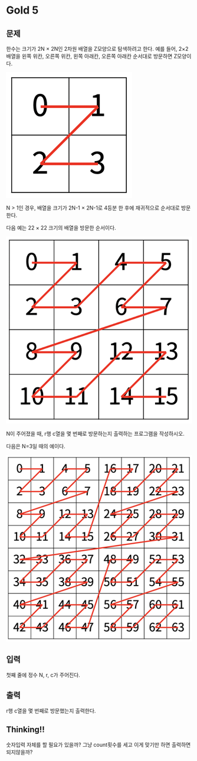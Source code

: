 # Gold 5

## 문제
한수는 크기가 2N × 2N인 2차원 배열을 Z모양으로 탐색하려고 한다. 예를 들어, 2×2배열을 왼쪽 위칸, 오른쪽 위칸, 왼쪽 아래칸, 오른쪽 아래칸 순서대로 방문하면 Z모양이다.

![img.png](img.png)

N > 1인 경우, 배열을 크기가 2N-1 × 2N-1로 4등분 한 후에 재귀적으로 순서대로 방문한다.

다음 예는 22 × 22 크기의 배열을 방문한 순서이다.

![img_1.png](img_1.png)

N이 주어졌을 때, r행 c열을 몇 번째로 방문하는지 출력하는 프로그램을 작성하시오.

다음은 N=3일 때의 예이다.

![img_2.png](img_2.png)

## 입력
첫째 줄에 정수 N, r, c가 주어진다.

## 출력
r행 c열을 몇 번째로 방문했는지 출력한다.

## Thinking!!
숫자입력 자체를 할 필요가 있을까? 그냥 count횟수를 세고 이게 맞기만 하면 출력하면 되지않을까?